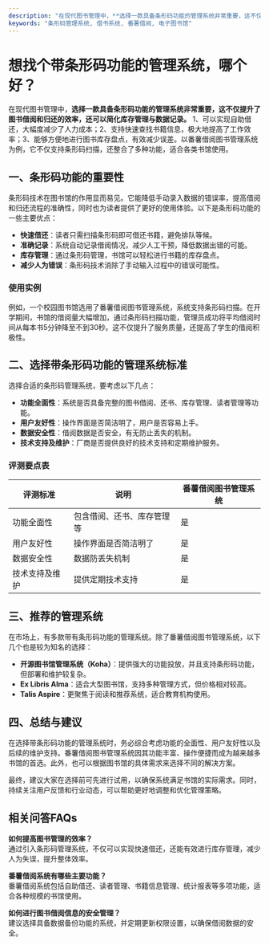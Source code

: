 ```yaml
---
description: "在现代图书管理中，**选择一款具备条形码功能的管理系统非常重要，这不仅提升了图书借阅和归还的效率，还可以简化库存管理与数据记录。** 1、可以实现自助借还，大幅度减少了人力成本；2、支持快速查找书籍信息，极大地提高了工作效率；3、能够方便地进行图书库存盘点，有效减少误差。以番薯借阅图书管理系统为例，它不仅支持条形码扫描，还整合了多种功能，适合各类书馆使用。"
keywords: "条形码管理系统, 借书系统, 番薯借阅, 电子图书馆"
---
```

# 想找个带条形码功能的管理系统，哪个好？

在现代图书管理中，**选择一款具备条形码功能的管理系统非常重要，这不仅提升了图书借阅和归还的效率，还可以简化库存管理与数据记录。** 1、可以实现自助借还，大幅度减少了人力成本；2、支持快速查找书籍信息，极大地提高了工作效率；3、能够方便地进行图书库存盘点，有效减少误差。以番薯借阅图书管理系统为例，它不仅支持条形码扫描，还整合了多种功能，适合各类书馆使用。

## 一、条形码功能的重要性

条形码技术在图书馆的作用显而易见。它能降低手动录入数据的错误率，提高借阅和归还流程的准确性，同时也为读者提供了更好的使用体验。以下是条形码功能的一些主要优点：

- **快速借还**：读者只需扫描条形码即可借还书籍，避免排队等候。
- **准确记录**：系统自动记录借阅情况，减少人工干预，降低数据出错的可能。
- **库存管理**：通过条形码管理，书馆可以轻松进行书籍的库存盘点。
- **减少人为错误**：条形码技术消除了手动输入过程中的错误可能性。

### 使用实例

例如，一个校园图书馆选用了番薯借阅图书管理系统，系统支持条形码扫描。在开学期间，书馆的借阅量大幅增加，通过条形码扫描功能，管理员成功将平均借阅时间从每本书5分钟降至不到30秒。这不仅提升了服务质量，还提高了学生的借阅积极性。

## 二、选择带条形码功能的管理系统标准

选择合适的条形码管理系统，要考虑以下几点：

- **功能全面性**：系统是否具备完整的图书借阅、还书、库存管理、读者管理等功能。
- **用户友好性**：操作界面是否简洁明了，用户是否容易上手。
- **数据安全性**：借阅数据是否安全，有无防止丢失的机制。
- **技术支持及维护**：厂商是否提供良好的技术支持和定期维护服务。
  
### 评测要点表

| 评测标准     | 说明                             | 番薯借阅图书管理系统 |
|--------------|----------------------------------|-----------------------|
| 功能全面性   | 包含借阅、还书、库存管理等     | 是                    |
| 用户友好性   | 操作界面是否简洁明了           | 是                    |
| 数据安全性   | 数据防丢失机制                 | 是                    |
| 技术支持及维护| 提供定期技术支持               | 是                    |

## 三、推荐的管理系统

在市场上，有多款带有条形码功能的管理系统。除了番薯借阅图书管理系统，以下几个也是较为知名的选择：

- **开源图书馆管理系统（Koha）**：提供强大的功能投放，并且支持条形码功能，但部署和维护较复杂。
- **Ex Libris Alma**：适合大型图书馆，支持多种管理方式，但价格相对较高。
- **Talis Aspire**：更聚焦于阅读和推荐系统，适合教育机构使用。

## 四、总结与建议

在选择带条形码功能的管理系统时，务必综合考虑功能的全面性、用户友好性以及后续的维护支持。番薯借阅图书管理系统因其功能丰富、操作便捷而成为越来越多书馆的首选。此外，也可以根据图书馆的具体需求来选择不同的解决方案。

最终，建议大家在选择前可先进行试用，以确保系统满足书馆的实际需求。同时，持续关注用户反馈和行业动态，可以帮助更好地调整和优化管理策略。

## 相关问答FAQs

**如何提高图书管理的效率？**  
通过引入条形码管理系统，不仅可以实现快速借还，还能有效进行库存管理，减少人为失误，提升整体效率。

**番薯借阅系统有哪些主要功能？**  
番薯借阅系统包括自助借还、读者管理、书籍信息管理、统计报表等多项功能，适合各种规模的书馆使用。

**如何进行图书借阅信息的安全管理？**  
建议选择具备数据备份功能的系统，并定期更新权限设置，以确保借阅数据的安全。

